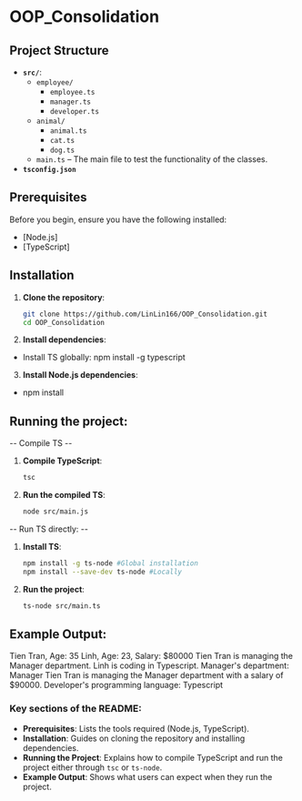 # OOP_Consolidation

## Project Structure

- **`src/`**:
  - `employee/`
    - `employee.ts`
    - `manager.ts`
    - `developer.ts`
  - `animal/`
    - `animal.ts`
    - `cat.ts`
    - `dog.ts`
  - `main.ts` – The main file to test the functionality of the classes.
- **`tsconfig.json`**

## Prerequisites

Before you begin, ensure you have the following installed:

- [Node.js]
- [TypeScript]

## Installation

1. **Clone the repository**:

   ```bash
   git clone https://github.com/LinLin166/OOP_Consolidation.git
   cd OOP_Consolidation
   ```

2. **Install dependencies**:

- Install TS globally: npm install -g typescript

3. **Install Node.js dependencies**:

- npm install

## Running the project:

-- Compile TS --

1. **Compile TypeScript**:
   ```bash
   tsc
   ```
2. **Run the compiled TS**:
   ```bash
   node src/main.js
   ```

-- Run TS directly: --

1. **Install TS**:
   ```bash
   npm install -g ts-node #Global installation
   npm install --save-dev ts-node #Locally
   ```
2. **Run the project**:
   ```bash
   ts-node src/main.ts
   ```

## Example Output:

Tien Tran, Age: 35
Linh, Age: 23, Salary: $80000
Tien Tran is managing the Manager department.
Linh is coding in Typescript.
Manager's department: Manager
Tien Tran is managing the Manager department with a salary of $90000.
Developer's programming language: Typescript

### Key sections of the README:

- **Prerequisites**: Lists the tools required (Node.js, TypeScript).
- **Installation**: Guides on cloning the repository and installing dependencies.
- **Running the Project**: Explains how to compile TypeScript and run the project either through `tsc` or `ts-node`.
- **Example Output**: Shows what users can expect when they run the project.
